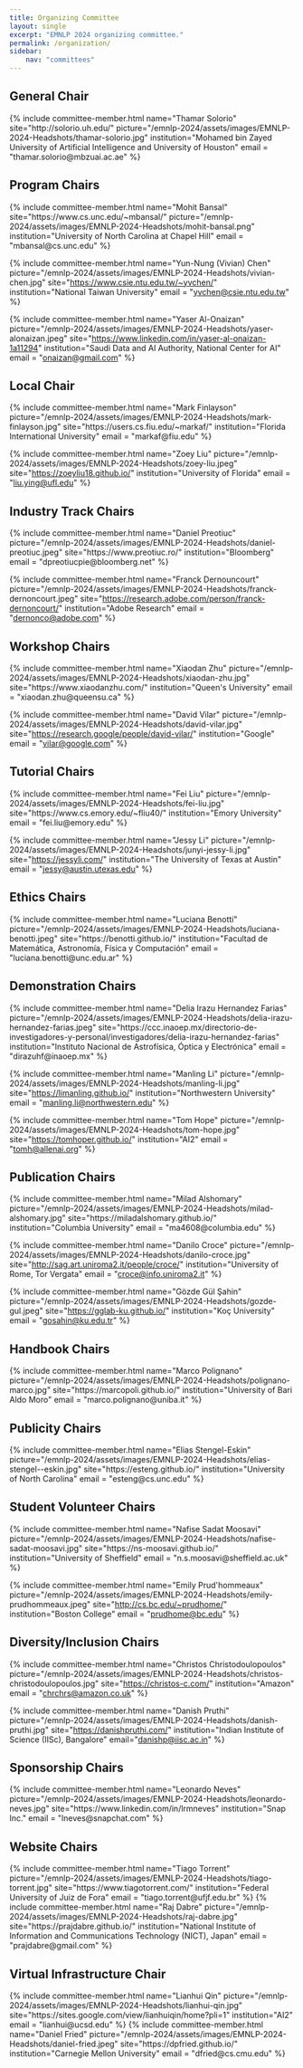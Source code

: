 ```yaml
---
title: Organizing Committee
layout: single
excerpt: "EMNLP 2024 organizing committee."
permalink: /organization/
sidebar: 
    nav: "committees"
---
```


<h2>General Chair</h2>
{% include committee-member.html
   name="Thamar Solorio"
   site="http://solorio.uh.edu/"
   picture="/emnlp-2024/assets/images/EMNLP-2024-Headshots/thamar-solorio.jpg"
   institution="Mohamed bin Zayed University of Artificial Intelligence and University of Houston"
   email = "thamar.solorio@mbzuai.ac.ae"
%}

<h2>Program Chairs </h2>
{% include committee-member.html
   name="Mohit Bansal"
   site="https://www.cs.unc.edu/~mbansal/"
   picture="/emnlp-2024/assets/images/EMNLP-2024-Headshots/mohit-bansal.png"
   institution="University of North Carolina at Chapel Hill"
   email = "mbansal@cs.unc.edu"
%}

{% include committee-member.html
   name="Yun-Nung (Vivian) Chen"
   picture="/emnlp-2024/assets/images/EMNLP-2024-Headshots/vivian-chen.jpg"
   site="https://www.csie.ntu.edu.tw/~yvchen/"
   institution="National Taiwan University"
   email = "yvchen@csie.ntu.edu.tw"
%}

{% include committee-member.html
   name="Yaser Al-Onaizan"
   picture="/emnlp-2024/assets/images/EMNLP-2024-Headshots/yaser-alonaizan.jpeg"
   site="https://www.linkedin.com/in/yaser-al-onaizan-1a11294"
   institution="Saudi Data and AI Authority, National Center for AI"
   email = "onaizan@gmail.com"
%}

<h2>Local Chair</h2>
{% include committee-member.html
   name="Mark Finlayson"
   picture="/emnlp-2024/assets/images/EMNLP-2024-Headshots/mark-finlayson.jpg"
   site="https://users.cs.fiu.edu/~markaf/"
   institution="Florida International University"
   email = "markaf@fiu.edu"
%}

{% include committee-member.html
   name="Zoey Liu"
   picture="/emnlp-2024/assets/images/EMNLP-2024-Headshots/zoey-liu.jpeg"
   site="https://zoeyliu18.github.io/"
   institution="University of Florida"
   email = "liu.ying@ufl.edu"
%}



<h2>Industry Track Chairs </h2>
{% include committee-member.html
   name="Daniel Preotiuc"
   picture="/emnlp-2024/assets/images/EMNLP-2024-Headshots/daniel-preotiuc.jpeg"
   site="https://www.preotiuc.ro/"
   institution="Bloomberg"
   email = "dpreotiucpie@bloomberg.net"
%}

{% include committee-member.html
   name="Franck Dernouncourt"
   picture="/emnlp-2024/assets/images/EMNLP-2024-Headshots/franck-dernoncourt.jpeg"
   site="https://research.adobe.com/person/franck-dernoncourt/"
   institution="Adobe Research"
   email = "dernonco@adobe.com"
%}

<h2>Workshop Chairs 
</h2>
{% include committee-member.html
   name="Xiaodan Zhu"
   picture="/emnlp-2024/assets/images/EMNLP-2024-Headshots/xiaodan-zhu.jpg"
   site="https://www.xiaodanzhu.com/"
   institution="Queen's University"
   email = "xiaodan.zhu@queensu.ca"
%}

{% include committee-member.html
   name="David Vilar"
   picture="/emnlp-2024/assets/images/EMNLP-2024-Headshots/david-vilar.jpg"
   site="https://research.google/people/david-vilar/"
   institution="Google"
   email = "vilar@google.com"
%}

<!-- {% include committee-member.html
   name=""
   picture="/emnlp-2024/assets/images/EMNLP-2024-Headshots/"
   site=""
   institution=""
   email = ""
%} -->


<h2>Tutorial Chairs </h2>
{% include committee-member.html
   name="Fei Liu"
   picture="/emnlp-2024/assets/images/EMNLP-2024-Headshots/fei-liu.jpg"
   site="https://www.cs.emory.edu/~fliu40/"
   institution="Emory University"
   email = "fei.liu@emory.edu"
%}

{% include committee-member.html
   name="Jessy Li"
   picture="/emnlp-2024/assets/images/EMNLP-2024-Headshots/junyi-jessy-li.jpg"
   site="https://jessyli.com/"
   institution="The University of Texas at Austin"
   email = "jessy@austin.utexas.edu"
%}


<h2>Ethics Chairs</h2>
{% include committee-member.html
   name="Luciana Benotti"
   picture="/emnlp-2024/assets/images/EMNLP-2024-Headshots/luciana-benotti.jpeg"
   site="https://benotti.github.io/"
   institution="Facultad de Matemática, Astronomía, Física y Computación"
   email = "luciana.benotti@unc.edu.ar"
%}

<!-- {% include committee-member.html
   name=""
   picture="/emnlp-2024/assets/images/EMNLP-2024-Headshots/"
   site=""
   institution=""
   email = ""
%} -->

<h2>Demonstration Chairs</h2>
{% include committee-member.html
   name="Delia Irazu Hernandez Farias"
   picture="/emnlp-2024/assets/images/EMNLP-2024-Headshots/delia-irazu-hernandez-farias.jpeg"
   site="https://ccc.inaoep.mx/directorio-de-investigadores-y-personal/investigadores/delia-irazu-hernandez-farias"
   institution="Instituto Nacional de Astrofísica, Óptica y Electrónica"
   email = "dirazuhf@inaoep.mx"
%}

{% include committee-member.html
   name="Manling Li"
   picture="/emnlp-2024/assets/images/EMNLP-2024-Headshots/manling-li.jpg"
   site="https://limanling.github.io/"
   institution="Northwestern University"
   email = "manling.li@northwestern.edu"
%}

{% include committee-member.html
   name="Tom Hope"
   picture="/emnlp-2024/assets/images/EMNLP-2024-Headshots/tom-hope.jpg"
   site="https://tomhoper.github.io/"
   institution="AI2"
   email = "tomh@allenai.org"
%}

<h2>Publication Chairs</h2>
{% include committee-member.html
   name="Milad Alshomary"
   picture="/emnlp-2024/assets/images/EMNLP-2024-Headshots/milad-alshomary.jpg"
   site="https://miladalshomary.github.io/"
   institution="Columbia University"
   email = "ma4608@columbia.edu"
%}

{% include committee-member.html
   name="Danilo Croce"
   picture="/emnlp-2024/assets/images/EMNLP-2024-Headshots/danilo-croce.jpg"
   site="http://sag.art.uniroma2.it/people/croce/"
   institution="University of Rome, Tor Vergata"
   email = "croce@info.uniroma2.it"
%}

{% include committee-member.html
   name="Gözde Gül Şahin"
   picture="/emnlp-2024/assets/images/EMNLP-2024-Headshots/gozde-gul.jpeg"
   site="https://gglab-ku.github.io/"
   institution="Koç University"
   email = "gosahin@ku.edu.tr"
%}

<!-- {% include committee-member.html
   name=""
   picture="/emnlp-2024/assets/images/EMNLP-2024-Headshots/"
   site=""
   institution=""
   email = ""
%}

{% include committee-member.html
   name=""
   picture="/emnlp-2024/assets/images/EMNLP-2024-Headshots/"
   site=""
   institution=""
   email = ""
%}

{% include committee-member.html
   name=""
   picture="/emnlp-2024/assets/images/EMNLP-2024-Headshots/"
   site=""
   institution=""
   email = ""
%}

 -->

 <h2>Handbook Chairs</h2>
{% include committee-member.html
   name="Marco Polignano"
   picture="/emnlp-2024/assets/images/EMNLP-2024-Headshots/polignano-marco.jpg"
   site="https://marcopoli.github.io/"
   institution="University of Bari Aldo Moro"
   email = "marco.polignano@uniba.it"
%}

<h2>Publicity Chairs </h2>
{% include committee-member.html
   name="Elias Stengel-Eskin"
   picture="/emnlp-2024/assets/images/EMNLP-2024-Headshots/elias-stengel--eskin.jpg"
   site="https://esteng.github.io/"
   institution="University of North Carolina"
   email = "esteng@cs.unc.edu"
%}

<!-- {% include committee-member.html
   name=""
   picture="/emnlp-2024/assets/images/EMNLP-2024-Headshots/"
   site=""
   institution=""
   email = ""
%} -->


<h2>Student Volunteer Chairs</h2>
{% include committee-member.html
   name="Nafise Sadat Moosavi"
   picture="/emnlp-2024/assets/images/EMNLP-2024-Headshots/nafise-sadat-moosavi.jpg"
   site="https://ns-moosavi.github.io/"
   institution="University of Sheffield"
   email = "n.s.moosavi@sheffield.ac.uk"
%}

{% include committee-member.html
   name="Emily Prud'hommeaux"
   picture="/emnlp-2024/assets/images/EMNLP-2024-Headshots/emily-prudhommeaux.jpeg"
   site="http://cs.bc.edu/~prudhome/"
   institution="Boston College"
   email = "prudhome@bc.edu"
%}

<!-- {% include committee-member.html
   name=""
   picture="/emnlp-2024/assets/images/EMNLP-2024-Headshots/"
   site=""
   institution=""
   email = ""
%}
 -->


<h2>Diversity/Inclusion Chairs</h2>

{% include committee-member.html
   name="Christos Christodoulopoulos"
   picture="/emnlp-2024/assets/images/EMNLP-2024-Headshots/christos-christodoulopoulos.jpg"
   site="https://christos-c.com/"
   institution="Amazon"
   email = "chrchrs@amazon.co.uk"
%}

{% include committee-member.html
   name="Danish Pruthi"
   picture="/emnlp-2024/assets/images/EMNLP-2024-Headshots/danish-pruthi.jpg"
   site="https://danishpruthi.com/"
   institution="Indian Institute of Science (IISc), Bangalore"
   email="danishp@iisc.ac.in"
%}

<!-- {% include committee-member.html
   name=""
   picture="/emnlp-2024/assets/images/EMNLP-2024-Headshots/"
   site=""
   institution=""
   email=""
%}

{% include committee-member.html
   name=""
   picture="/emnlp-2024/assets/images/EMNLP-2024-Headshots/"
   site=""
   institution=""
   email=""
%}
 -->
<!-- <h2>Reviewer Mentoring Chairs</h2>
{% include committee-member.html
   name=""
   picture="/emnlp-2024/assets/images/EMNLP-2024-Headshots/"
   site=""
   institution=""
   email = ""
%}

{% include committee-member.html
   name=""
   picture="/emnlp-2024/assets/images/EMNLP-2024-Headshots/"
   site=""
   institution=""
   email = ""
%}
 -->

<h2>Sponsorship Chairs</h2>
{% include committee-member.html
   name="Leonardo Neves"
   picture="/emnlp-2024/assets/images/EMNLP-2024-Headshots/leonardo-neves.jpg"
   site="https://www.linkedin.com/in/lrmneves"
   institution="Snap Inc."
   email = "lneves@snapchat.com"
%}

<!-- {% include committee-member.html
   name=""
   picture="/emnlp-2024/assets/images/EMNLP-2024-Headshots/"
   site=""
   institution=""
   email = ""
%}
 -->

<h2>Website Chairs</h2>
{% include committee-member.html
   name="Tiago Torrent"
   picture="/emnlp-2024/assets/images/EMNLP-2024-Headshots/tiago-torrent.jpg"
   site="https://www.tiagotorrent.com/"
   institution="Federal University of Juiz de Fora"
   email = "tiago.torrent@ufjf.edu.br"
%}
{% include committee-member.html
   name="Raj Dabre"
   picture="/emnlp-2024/assets/images/EMNLP-2024-Headshots/raj-dabre.jpg"
   site="https://prajdabre.github.io/"
   institution="National Institute of Information and Communications Technology (NICT), Japan"
   email = "prajdabre@gmail.com"
%}



<h2>Virtual Infrastructure Chair</h2>
{% include committee-member.html
   name="Lianhui Qin"
   picture="/emnlp-2024/assets/images/EMNLP-2024-Headshots/lianhui-qin.jpg"
   site="https://sites.google.com/view/lianhuiqin/home?pli=1"
   institution="AI2"
   email = "lianhui@ucsd.edu"
%}
{% include committee-member.html
   name="Daniel Fried"
   picture="/emnlp-2024/assets/images/EMNLP-2024-Headshots/daniel-fried.jpeg"
   site="https://dpfried.github.io/"
   institution="Carnegie Mellon University"
   email = "dfried@cs.cmu.edu"
%}



